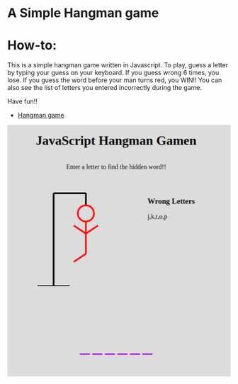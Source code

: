# A Simple Hangman game

# How-to:

This is a simple hangman game written in Javascript. To play, guess a letter by typing your guess on your keyboard. If you guess wrong 6 times, you lose. If you guess the word before your man turns red, you WIN!! You can also see the list of letters you entered incorrectly during the game.

Have fun!!

- [Hangman game](https://sbrycbc.github.io/Hangman-Game/)

![logo](./public/game.png)
